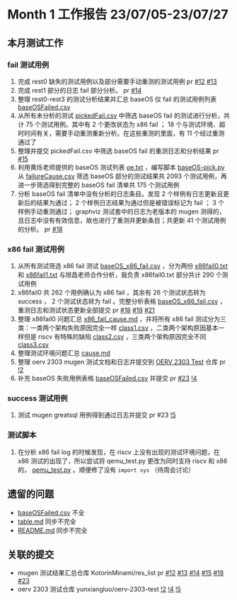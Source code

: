 # Month 1 工作报告 23/07/05-23/07/27

## 本月测试工作

### fail 测试用例

1. 完成 rest0 缺失的测试用例以及部分需要手动重测的测试用例 pr [#12](https://github.com/KotorinMinami/res_list/commit/6fc49cbc70c91a39eaf261a2fef64af8a1314883) [#13](https://github.com/KotorinMinami/res_list/commit/2dcda539b51a7153a76c640396ea4dd5c03addea)
2. 完成 rest1 部分的日志 fail 部分分析。 pr [#14](https://github.com/KotorinMinami/res_list/commit/eaffea9454b6df1a29d65b3cf3d3d7228f3b05dc)
3. 整理 rest0-rest3 的测试分析结果并汇总 baseOS 仅 fail 的测试用例列表 [baseOSFailed.csv](/Done/Month01/Week7/baseOSFailed.csv)
4. 从所有未分析的测试 [pickedFail.csv](https://github.com/KotorinMinami/task_apply/blob/main/pickedFail.csv) 中筛选 baseOS fail 的测试进行分析，共计 75 个测试用例。其中有 2 个更改状态为 x86 fail ； 18 个与测试环境、超时时间有关，需要手动重测重新分析。在这些重测的里面，有 11 个经过重测通过了
5. 整理并提交 pickedFail.csv 中筛选 baseOS fail 的重测日志和分析结果 pr [#15](https://github.com/KotorinMinami/res_list/commit/6d57a942a10f7d03f1328c4ab8467a4aa3723628#diff-bfa9c1df7935605b17b8b9fa1d12144452c57044c10e3ae10bc8a8468115a8b0)
6. 利用黄烁老师提供的 baseOS 测试列表 [oe.txt](/Note/oe.txt) ，编写脚本 [baseOS-pick.py](/Note/baseOS-pick.py) 从 [failureCause.csv](https://github.com/KotorinMinami/res_list/blob/master/failureCause.csv) 筛选 baseOS 部分的测试结果共 2093 个测试用例，再进一步筛选得到完整的 baseOS fail 清单共 175 个测试用例
7. 分析 baseOS fail 清单中没有分析的日志条目。发现 2 个样例有日志更新且更新后的结果为通过； 2 个样例日志结果为通过但是被错误标记为 fail ； 3 个样例手动重测通过； graphviz 测试套中的日志为老版本的 mugen 测得的，且日志中没有有效信息，故也进行了重测并更新条目；共更新 41 个测试用例的分析。 pr [#18](https://github.com/KotorinMinami/res_list/pull/18)

### x86 fail 测试用例

1. 从所有测试筛选 x86 fail 测试 [baseOS_x86_fail.csv](/Done/Month01/Week8/csv/baseOS_x86_fail.csv) ，分为两份 [x86fail0.txt](./lists/x86fail0.txt) 和 [x86fail1.txt](./lists/x86fail1.txt) 与旭昌老师合作分析，我负责 x86fail0.txt 部分共计 290 个测试用例
2. x86fail0 共 262 个用例确认为 x86 fail ，其余有 26 个测试状态转为 success ， 2 个测试状态转为 fail 。完整分析表格 [baseOS_x86_fail.csv](/Done/Month01/Week9/lists/baseOS_x86_fail.csv) ，重测日志和测试状态更新全部提交 pr [#18](https://github.com/KotorinMinami/res_list/pull/18/files) [#19](https://github.com/KotorinMinami/res_list/pull/19/files) [#21](https://github.com/KotorinMinami/res_list/pull/21/files)
3. 整理 x86fail0 问题汇总 [x86_fail_cause.md](/Done/Month01/Week10/x86_fail_cause.md) ，并将所有 x86 fail 测试分为三类：一类两个架构失败原因完全一样 [class1.csv](/Done/Month01/Week9/lists/lists/class1.csv) ，二类两个架构原因基本一样但是 riscv 有特殊的缺陷 [class2.csv](/Done/Month01/Week9/lists/class2.csv)  ，三类两个架构原因完全不同 [class3.csv](/Done/Month01/Week9/lists/lists/class3.csv)
4. 整理测试环境问题汇总 [cause.md](/Done/Month01/Week9/lists/cause.md) 
5. 整理 oerv 2303 mugen 测试文档和日志并提交到 [OERV 2303 Test](https://gitee.com/yunxiangluo/oerv-2303-test) 仓库 pr [!2](https://gitee.com/yunxiangluo/oerv-2303-test/pulls/2)
6. 补充 baseOS 失败用例表格 [baseOSFailed.csv](https://github.com/KotorinMinami/res_list/blob/master/baseOSFailed.csv) 并提交 pr [#23](https://github.com/KotorinMinami/res_list/pull/23) [!4](https://gitee.com/yunxiangluo/oerv-2303-test/pulls/4)

### success 测试用例

1. 测试 mugen greatsql 用例得到通过日志并提交 pr #23 [!5](https://gitee.com/yunxiangluo/oerv-2303-test/pulls/5)

### 测试脚本

1. 在分析 x86 fail log 的时候发现，在 riscv 上没有出现的测试环境问题，在 x86 测试的出现了，所以尝试将 qemu_test.py 更改为同时支持 riscv 和 x86 的， [qemu_test.py](/Note/qemu_test.py) 。顺便修了没有 ``import sys`` （待周会讨论）

## 遗留的问题

+ [baseOSFailed.csv](https://gitee.com/yunxiangluo/oerv-2303-test/blob/master/BasicTest/function/mugen/baseOSFailed.csv) 不全
+ [table.md](https://gitee.com/yunxiangluo/oerv-2303-test/blob/master/BasicTest/function/mugen/table.md) 同步不完全
+ [README.md](https://gitee.com/yunxiangluo/oerv-2303-test/blob/master/BasicTest/function/mugen/README.md) 同步不完全

## 关联的提交

+ mugen 测试结果汇总仓库 KotorinMinami/res_list pr [#12](https://github.com/KotorinMinami/res_list/commit/6fc49cbc70c91a39eaf261a2fef64af8a1314883) [#13](https://github.com/KotorinMinami/res_list/commit/2dcda539b51a7153a76c640396ea4dd5c03addea) [#14](https://github.com/KotorinMinami/res_list/commit/eaffea9454b6df1a29d65b3cf3d3d7228f3b05dc) [#15](https://github.com/KotorinMinami/res_list/commit/6d57a942a10f7d03f1328c4ab8467a4aa3723628#diff-bfa9c1df7935605b17b8b9fa1d12144452c57044c10e3ae10bc8a8468115a8b0) [#18](https://github.com/KotorinMinami/res_list/pull/18) [#23](https://github.com/KotorinMinami/res_list/pull/23)
+ oerv 2303 测试仓库 yunxiangluo/oerv-2303-test [!2](https://gitee.com/yunxiangluo/oerv-2303-test/pulls/2) [!4](https://gitee.com/yunxiangluo/oerv-2303-test/pulls/4) [!5](https://gitee.com/yunxiangluo/oerv-2303-test/pulls/5)

